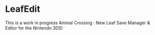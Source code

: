 # LeafEdit

This is a work in progress Animal Crossing : New Leaf Save Manager & Editor for the Nintendo 3DS!